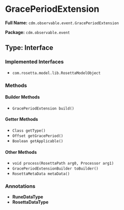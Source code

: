 # GracePeriodExtension

**Full Name:** `cdm.observable.event.GracePeriodExtension`

**Package:** `cdm.observable.event`

## Type: Interface

### Implemented Interfaces

- `com.rosetta.model.lib.RosettaModelObject`

### Methods

#### Builder Methods

- `GracePeriodExtension build()`

#### Getter Methods

- `Class getType()`
- `Offset getGracePeriod()`
- `Boolean getApplicable()`

#### Other Methods

- `void process(RosettaPath arg0, Processor arg1)`
- `GracePeriodExtensionBuilder toBuilder()`
- `RosettaMetaData metaData()`

### Annotations

- **RuneDataType**
- **RosettaDataType**

